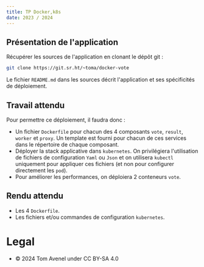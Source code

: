 ```yaml
---
title: TP Docker,k8s
date: 2023 / 2024
---
```


## Présentation de l'application

Récupérer les sources de l'application en clonant le dépôt git :

```sh
git clone https://git.sr.ht/~toma/docker-vote
```

Le fichier `README.md` dans les sources décrit l'application et ses spécificités de déploiement.

## Travail attendu

Pour permettre ce déploiement, il faudra donc :

- Un fichier `Dockerfile` pour chacun des 4 composants `vote`, `result`, `worker` et `proxy`. Un template est fourni pour chacun de ces services dans le répertoire de chaque composant.
- Déployer la stack applicative dans `kubernetes`. On privilégiera l'utilisation de fichiers de configuration `Yaml` ou `Json` et on utilisera `kubectl` uniquement pour appliquer ces fichiers (et non pour configurer directement les `pod`).
- Pour améliorer les performances, on déploiera 2 conteneurs `vote`.

## Rendu attendu 

- Les 4 `Dockerfile`.
- Les fichiers et/ou commandes de configuration `kubernetes`.

# Legal

- © 2024 Tom Avenel under CC  BY-SA 4.0


